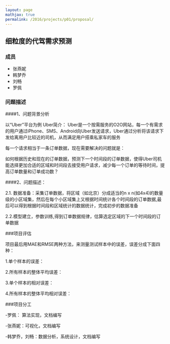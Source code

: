 ```yaml
---
layout: page
mathjax: true
permalink: /2016/projects/p01/proposal/
---
```


## 细粒度的代驾需求预测

### 成员

- 张燕妮
- 韩梦乔
- 刘畅
- 罗佩


### 问题描述

####1、问题背景分析

  以“Uber”平台为例
  Uber简介：
       Uber是一个按需服务的O2O网站，每一个有需求的用户通过iPhone、SMS、Android向Uber发送请求，Uber通过分析将该请求下发给离用户比较近的司机，从而满足用户搭乘私家车的服务

  每一个请求相当于一条订单数据，现在需要解决的问题就是：

  如何根据历史和现在的订单数据，预测下一个时间段的订单数据，使得Uber司机能选择更加合适的区域和时间段去接受用户请求，减少每一个订单的等待时间，提高订单数量和订单成功数？

####2、问题描述：

  2.1. 数据准备：采集订单数据，将区域（如北京）分成适当的n x n(如4x4)的数量级的小区域集，然后在每个小区域集上又根据时间统计各个时间段的订单数据,最后可以得到根据时间段和区域统计的数据统计，完成初步的数据准备
  
  2.2.模型建立，参数训练,得到订单数据规律，估算选定区域的下一个时间段的订单数据


###项目评估

   项目最后用MAE和RMSE两种方法，来测量测试样本中的误差，误差分成下面四种：
   
   1.单个样本的误差：

   2.所有样本的整体平均误差：
      
   3.单个样本的相对误差：
   
   4.所有样本的整体平均相对误差：
   


###项目分工

-罗佩： 算法实现，文档编写

-张燕妮：可视化，文档编写

-韩梦乔，刘畅：数据分析，系统设计，文档编写

